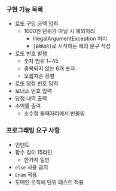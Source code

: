 ### 구현 기능 목록
- 로또 구입 금액 입력
  - 1000원 단위가 아닐 시 예외처리
    - IllegalArgumentException 처리
    - `[ERROR]`로 시작하는 에러 문구 작성
- 로또 번호 발행
  - 숫자 범위 1~45
  - 중복되지 않는 6개 숫자
  - 오름차순 정렬
- 로또 당첨 번호 입력
- 보너스 번호 입력
- 당첨 내역 출력
- 수익률 출력
  - 소수점 둘째자리에서 반올림

### 프로그래밍 요구 사항
- 인덴트
- 함수 길이 15라인
  - 한가지 일만
- `else` 사용 금지
- `Enum` 적용
- 도메인 로직에 단위 테스트 적용